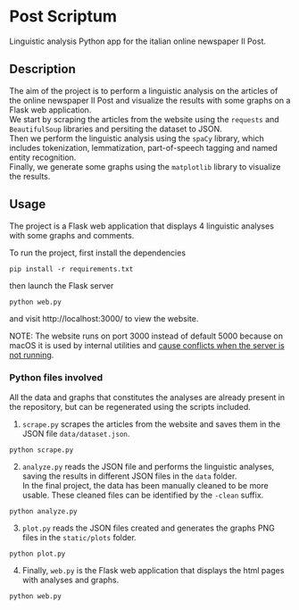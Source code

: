 # Post Scriptum

Linguistic analysis Python app for the italian online newspaper Il Post.

## Description

The aim of the project is to perform a linguistic analysis on the articles of the online newspaper Il Post and visualize the results with some graphs on a Flask web application.  
We start by scraping the articles from the website using the `requests` and `BeautifulSoup` libraries and persiting the dataset to JSON.  
Then we perform the linguistic analysis using the `spaCy` library, which includes tokenization, lemmatization, part-of-speech tagging and named entity recognition.  
Finally, we generate some graphs using the `matplotlib` library to visualize the results.

## Usage

The project is a Flask web application that displays 4 linguistic analyses with some graphs and comments.

To run the project, first install the dependencies

```
pip install -r requirements.txt
```

then launch the Flask server

```
python web.py
```

and visit http://localhost:3000/ to view the website.

NOTE: The website runs on port 3000 instead of default 5000 because on macOS it is used
by internal utilities and [cause conflicts when the server is not running](https://stackoverflow.com/a/72797062).

### Python files involved

All the data and graphs that constitutes the analyses are already present in the repository, but can be regenerated using the scripts included.

1. `scrape.py` scrapes the articles from the website and saves them in the JSON file `data/dataset.json`.

```
python scrape.py
```

2. `analyze.py` reads the JSON file and performs the linguistic analyses, saving the results in different JSON files in the `data` folder.  
In the final project, the data has been manually cleaned to be more usable. These cleaned files can be identified by the `-clean` suffix.

```
python analyze.py
```

3. `plot.py` reads the JSON files created  and generates the graphs PNG files in the `static/plots` folder.

```
python plot.py
```

4. Finally, `web.py` is the Flask web application that displays the html pages with analyses and graphs.

```
python web.py
```
